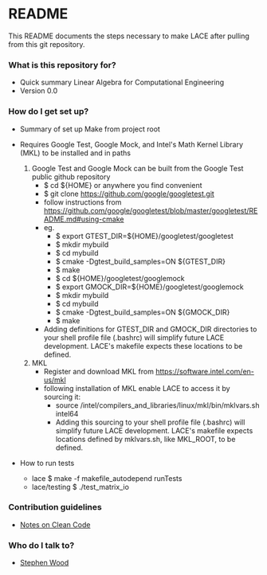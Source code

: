 # README #

This README documents the steps necessary to make LACE after pulling from this git repository.

### What is this repository for? ###

* Quick summary
Linear Algebra for Computational Engineering
* Version
0.0

### How do I get set up? ###

* Summary of set up
Make from project root
* Requires Google Test, Google Mock, and Intel's Math Kernel Library (MKL) to be installed and in paths
	1. Google Test and Google Mock can be built from the Google Test public github repository
		* $ cd ${HOME} or anywhere you find convenient
		* $ git clone https://github.com/google/googletest.git 
		* follow instructions from https://github.com/google/googletest/blob/master/googletest/README.md#using-cmake
		* eg.
			* $ export GTEST_DIR=${HOME}/googletest/googletest
			* $ mkdir mybuild
			* $ cd mybuild
			* $ cmake -Dgtest_build_samples=ON ${GTEST_DIR}
			* $ make
			* $ cd ${HOME}/googletest/googlemock
			* $ export GMOCK_DIR=${HOME}/googletest/googlemock
			* $ mkdir mybuild
			* $ cd mybuild
			* $ cmake -Dgtest_build_samples=ON ${GMOCK_DIR}
			* $ make
		* Adding definitions for GTEST_DIR and GMOCK_DIR directories to your shell profile file (.bashrc) will simplify future LACE development. LACE's makefile expects these locations to be defined.  
	2. MKL
		* Register and download MKL from https://software.intel.com/en-us/mkl
		* following installation of MKL enable LACE to access it by sourcing it:
			* source <path-to-installation>/intel/compilers_and_libraries/linux/mkl/bin/mklvars.sh intel64
			* Adding this sourcing to your shell profile file (.bashrc) will simplify future LACE development. LACE's makefile expects locations defined by mklvars.sh, like MKL_ROOT, to be defined.  

* How to run tests
	* lace $ make -f makefile_autodepend runTests
	* lace/testing $ ./test_matrix_io

### Contribution guidelines ###

* [Notes on Clean Code](https://bitbucket.org/swood20/lace/wiki/Notes%20on%20Clean%20Code)

### Who do I talk to? ###

* [Stephen Wood](swood@utk.edu)